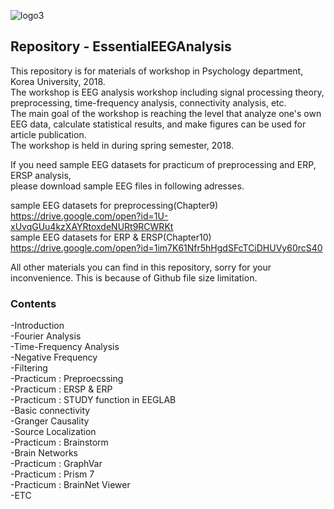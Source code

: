 ![logo3](https://user-images.githubusercontent.com/39327779/47071506-b01fc200-d22e-11e8-8747-a73cce70d04f.jpg)
## Repository - EssentialEEGAnalysis

This repository is for materials of workshop in Psychology department, Korea University, 2018.  
The workshop is EEG analysis workshop including signal processing theory, preprocessing, time-frequency analysis, connectivity analysis, etc.  
The main goal of the workshop is reaching the level that analyze one's own EEG data, calculate statistical results, and make figures can be used for article publication.  
The workshop is held in during spring semester, 2018.  

If you need sample EEG datasets for practicum of preprocessing and ERP, ERSP analysis,  
please download sample EEG files in following adresses.  

sample EEG datasets for preprocessing(Chapter9)  
<https://drive.google.com/open?id=1U-xUvqGUu4kzXAYRtoxdeNURt9RCWRKt>  
sample EEG datasets for ERP & ERSP(Chapter10)  
<https://drive.google.com/open?id=1im7K61Nfr5hHgdSFcTCiDHUVy60rcS40>  
  
  All other materials you can find in this repository, sorry for your inconvenience. This is because of Github file size limitation.
    


### Contents

-Introduction  
-Fourier Analysis  
-Time-Frequency Analysis  
-Negative Frequency  
-Filtering  
-Practicum : Preproecssing  
-Practicum : ERSP & ERP  
-Practicum : STUDY function in EEGLAB  
-Basic connectivity  
-Granger Causality  
-Source Localization  
-Practicum : Brainstorm  
-Brain Networks  
-Practicum : GraphVar  
-Practicum : Prism 7  
-Practicum : BrainNet Viewer  
-ETC
